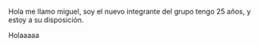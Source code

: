 
Hola me llamo miguel, soy el nuevo integrante del grupo
tengo 25 años, y estoy a su disposición.

Holaaaaa
